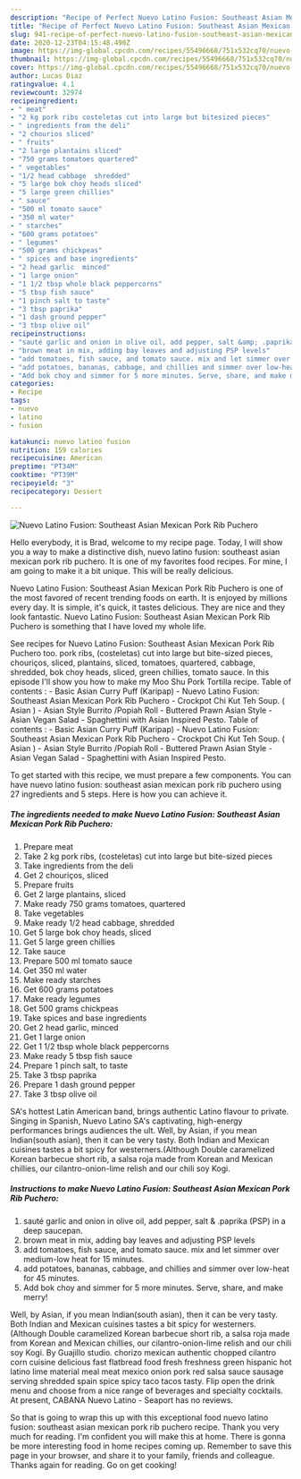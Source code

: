 ```yaml
---
description: "Recipe of Perfect Nuevo Latino Fusion: Southeast Asian Mexican Pork Rib Puchero"
title: "Recipe of Perfect Nuevo Latino Fusion: Southeast Asian Mexican Pork Rib Puchero"
slug: 941-recipe-of-perfect-nuevo-latino-fusion-southeast-asian-mexican-pork-rib-puchero
date: 2020-12-23T04:15:48.490Z
image: https://img-global.cpcdn.com/recipes/55496668/751x532cq70/nuevo-latino-fusion-southeast-asian-mexican-pork-rib-puchero-recipe-main-photo.jpg
thumbnail: https://img-global.cpcdn.com/recipes/55496668/751x532cq70/nuevo-latino-fusion-southeast-asian-mexican-pork-rib-puchero-recipe-main-photo.jpg
cover: https://img-global.cpcdn.com/recipes/55496668/751x532cq70/nuevo-latino-fusion-southeast-asian-mexican-pork-rib-puchero-recipe-main-photo.jpg
author: Lucas Diaz
ratingvalue: 4.1
reviewcount: 32974
recipeingredient:
- " meat"
- "2 kg pork ribs costeletas cut into large but bitesized pieces"
- " ingredients from the deli"
- "2 chourios sliced"
- " fruits"
- "2 large plantains sliced"
- "750 grams tomatoes quartered"
- " vegetables"
- "1/2 head cabbage  shredded"
- "5 large bok choy heads sliced"
- "5 large green chillies"
- " sauce"
- "500 ml tomato sauce"
- "350 ml water"
- " starches"
- "600 grams potatoes"
- " legumes"
- "500 grams chickpeas"
- " spices and base ingredients"
- "2 head garlic  minced"
- "1 large onion"
- "1 1/2 tbsp whole black peppercorns"
- "5 tbsp fish sauce"
- "1 pinch salt to taste"
- "3 tbsp paprika"
- "1 dash ground pepper"
- "3 tbsp olive oil"
recipeinstructions:
- "sauté garlic and onion in olive oil, add pepper, salt &amp; .paprika (PSP) in a deep saucepan."
- "brown meat in mix, adding bay leaves and adjusting PSP levels"
- "add tomatoes, fish sauce, and tomato sauce. mix and let simmer over medium-low heat for 15 minutes."
- "add potatoes, bananas, cabbage, and chillies and simmer over low-heat for 45 minutes."
- "Add bok choy and simmer for 5 more minutes. Serve, share, and make merry!"
categories:
- Recipe
tags:
- nuevo
- latino
- fusion

katakunci: nuevo latino fusion 
nutrition: 159 calories
recipecuisine: American
preptime: "PT34M"
cooktime: "PT39M"
recipeyield: "3"
recipecategory: Dessert

---
```



![Nuevo Latino Fusion: Southeast Asian Mexican Pork Rib Puchero](https://img-global.cpcdn.com/recipes/55496668/751x532cq70/nuevo-latino-fusion-southeast-asian-mexican-pork-rib-puchero-recipe-main-photo.jpg)

Hello everybody, it is Brad, welcome to my recipe page. Today, I will show you a way to make a distinctive dish, nuevo latino fusion: southeast asian mexican pork rib puchero. It is one of my favorites food recipes. For mine, I am going to make it a bit unique. This will be really delicious.

Nuevo Latino Fusion: Southeast Asian Mexican Pork Rib Puchero is one of the most favored of recent trending foods on earth. It is enjoyed by millions every day. It is simple, it's quick, it tastes delicious. They are nice and they look fantastic. Nuevo Latino Fusion: Southeast Asian Mexican Pork Rib Puchero is something that I have loved my whole life.

See recipes for Nuevo Latino Fusion: Southeast Asian Mexican Pork Rib Puchero too. pork ribs, (costeletas) cut into large but bite-sized pieces, chouriços, sliced, plantains, sliced, tomatoes, quartered, cabbage, shredded, bok choy heads, sliced, green chillies, tomato sauce. In this episode I&#39;ll show you how to make my Moo Shu Pork Tortilla recipe. Table of contents : - Basic Asian Curry Puff (Karipap) - Nuevo Latino Fusion: Southeast Asian Mexican Pork Rib Puchero - Crockpot Chi Kut Teh Soup. ( Asian ) - Asian Style Burrito /Popiah Roll - Buttered Prawn Asian Style - Asian Vegan Salad - Spaghettini with Asian Inspired Pesto. Table of contents : - Basic Asian Curry Puff (Karipap) - Nuevo Latino Fusion: Southeast Asian Mexican Pork Rib Puchero - Crockpot Chi Kut Teh Soup. ( Asian ) - Asian Style Burrito /Popiah Roll - Buttered Prawn Asian Style - Asian Vegan Salad - Spaghettini with Asian Inspired Pesto.


To get started with this recipe, we must prepare a few components. You can have nuevo latino fusion: southeast asian mexican pork rib puchero using 27 ingredients and 5 steps. Here is how you can achieve it.

<!--inarticleads1-->

##### The ingredients needed to make Nuevo Latino Fusion: Southeast Asian Mexican Pork Rib Puchero:

1. Prepare  meat
1. Take 2 kg pork ribs, (costeletas) cut into large but bite-sized pieces
1. Take  ingredients from the deli
1. Get 2 chouriços, sliced
1. Prepare  fruits
1. Get 2 large plantains, sliced
1. Make ready 750 grams tomatoes, quartered
1. Take  vegetables
1. Make ready 1/2 head cabbage,  shredded
1. Get 5 large bok choy heads, sliced
1. Get 5 large green chillies
1. Take  sauce
1. Prepare 500 ml tomato sauce
1. Get 350 ml water
1. Make ready  starches
1. Get 600 grams potatoes
1. Make ready  legumes
1. Get 500 grams chickpeas
1. Take  spices and base ingredients
1. Get 2 head garlic,  minced
1. Get 1 large onion
1. Get 1 1/2 tbsp whole black peppercorns
1. Make ready 5 tbsp fish sauce
1. Prepare 1 pinch salt, to taste
1. Take 3 tbsp paprika
1. Prepare 1 dash ground pepper
1. Take 3 tbsp olive oil


SA&#39;s hottest Latin American band, brings authentic Latino flavour to private. Singing in Spanish, Nuevo Latino SA&#39;s captivating, high-energy performances brings audiences the ult. Well, by Asian, if you mean Indian(south asian), then it can be very tasty. Both Indian and Mexican cuisines tastes a bit spicy for westerners.(Although Double caramelized Korean barbecue short rib, a salsa roja made from Korean and Mexican chillies, our cilantro-onion-lime relish and our chili soy Kogi. 

<!--inarticleads2-->

##### Instructions to make Nuevo Latino Fusion: Southeast Asian Mexican Pork Rib Puchero:

1. sauté garlic and onion in olive oil, add pepper, salt &amp; .paprika (PSP) in a deep saucepan.
1. brown meat in mix, adding bay leaves and adjusting PSP levels
1. add tomatoes, fish sauce, and tomato sauce. mix and let simmer over medium-low heat for 15 minutes.
1. add potatoes, bananas, cabbage, and chillies and simmer over low-heat for 45 minutes.
1. Add bok choy and simmer for 5 more minutes. Serve, share, and make merry!


Well, by Asian, if you mean Indian(south asian), then it can be very tasty. Both Indian and Mexican cuisines tastes a bit spicy for westerners.(Although Double caramelized Korean barbecue short rib, a salsa roja made from Korean and Mexican chillies, our cilantro-onion-lime relish and our chili soy Kogi. By Guajillo studio. chorizo mexican authentic chopped cilantro corn cuisine delicious fast flatbread food fresh freshness green hispanic hot latino lime material meal meat mexico onion pork red salsa sauce sausage serving shredded spain spice spicy taco tacos tasty. Flip open the drink menu and choose from a nice range of beverages and specialty cocktails. At present, CABANA Nuevo Latino - Seaport has no reviews. 

So that is going to wrap this up with this exceptional food nuevo latino fusion: southeast asian mexican pork rib puchero recipe. Thank you very much for reading. I'm confident you will make this at home. There is gonna be more interesting food in home recipes coming up. Remember to save this page in your browser, and share it to your family, friends and colleague. Thanks again for reading. Go on get cooking!
